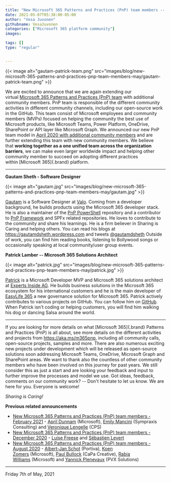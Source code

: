```yaml
---
title: "New Microsoft 365 Patterns and Practices (PnP) team members -- May 20215"
date: 2021-05-07T05:38:00-05:00
author: "Vesa Juvonen"
githubname: VesaJuvonen
categories: ["Microsoft 365 platform community"]
images:

tags: []
type: "regular"


---
```


{{< image alt="gautam-patrick-team.png" src="images/blog/new-microsoft-365-patterns-and-practices-pnp-team-members-may/gautam-patrick-team.png" >}}

We are excited to announce that we are again extending our
virtual [Microsoft 365 Patterns and Practices (PnP)
team](https://aka.ms/m365pnp) with additional community members. PnP
team is responsible of the different community activities in different
community channels, including our open-source work in the GitHub. This
team consist of Microsoft employees and community members (MVPs) focused
on helping the community the best use of Microsoft products, like
Microsoft Teams, Power Platform, OneDrive, SharePoint or API layer like
Microsoft Graph.
We announced our new PnP team model in [April 2020 with additional
community
members](https://developer.microsoft.com/en-us/microsoft-365/blogs/new-microsoft-365-patterns-and-practices-pnp-team-model-with-new-community-leads/) and
are further extending this team with new community members. We believe
that **working together as a one unified team across the organization
barriers**, we can make even larger worldwide impact and helping other
community member to succeed on adopting different practices
within [Microsoft 365]{.brand} platform.



------------------------------------------------------------------------

**Gautam Sheth - Software Designer**

{{< image alt="gautam.jpg" src="images/blog/new-microsoft-365-patterns-and-practices-pnp-team-members-may/gautam.jpg" >}}

[Gautam](https://github.com/gautamdsheth) is a Software Designer at
[Valo](https://www.valointranet.com). Coming from a developer
background, he builds products using the Microsoft 365 developer stack.
He is also a maintainer of the [PnP
PowerShell](https://pnp.github.io/powershell/) repository and a
contributor to [PnP Framework](https://pnp.github.io/pnpcore/) and SPFx
related repositories. He loves to contribute to the community and share
his learnings. He is a firm believer in Sharing is Caring and helping
others.
You can read his blogs at <https://gautamdsheth.wordpress.com> and
tweets [\@gautamdsheth](https://twitter.com/gautamdsheth)
Outside of work, you can find him reading books, listening to Bollywood
songs or occasionally speaking at local community/user group events.

**Patrick Lamber -- Microsoft 365 Solutions Architect**


{{< image alt="patrick.jpg" src="images/blog/new-microsoft-365-patterns-and-practices-pnp-team-members-may/patrick.jpg" >}}

[Patrick](https://github.com/plamber) is a Microsoft Developer MVP and
Microsoft 365 solutions architect at [Experts Inside
AG](https://www.expertsinside.com/). He builds business solutions in the
Microsoft 365 ecosystem for his international customers and he is the
main developer of [EasyLife 365](https://www.easylife365.cloud) a new
governance solution for Microsoft 365.
Patrick actively contributes to various projects on GitHub. You can
follow him on [GitHub](https://github.com/plamber).
When Patrick isn't coding or helping customers, you will find him
walking his dog or dancing Salsa around the world.


-----------------------------------------------------------------------

If you are looking for more details on what [Microsoft
365]{.brand} Patterns and Practices (PnP) is all about, see more details
on the different activities and projects from <https://aka.ms/m365pnp>,
including all community calls, open-source projects, samples and more.
There are also numerous exciting new projects under development which
will be released as open-source solutions soon addressing Microsoft
Teams, OneDrive, Microsoft Graph and SharePoint areas. We want to thank
also the countless of other community members who have been involved on
this journey for past years. We still consider this as just a start and
are looking your feedback and input to further improve the processes and
model we use.
Got ideas, feedback, comments on our community work? -- Don't hesitate
to let us know. We are here for you. Everyone is welcome!

*Sharing is Caring!*

**Previous related announcements**

-   [New Microsoft 365 Patterns and Practices (PnP) team members -
    February
    2021](https://developer.microsoft.com/en-us/microsoft-365/blogs/new-microsoft-365-patterns-and-practices-pnp-team-members-february-2021/)
    - [April
    Dunnam](https://www.twitter.com/aprildunnam "https://www.twitter.com/aprildunnam") (Microsoft),
    [Emily Mancini](https://twitter.com/EEMancini) (Sympraxis
    Consulting) and [Veronique
    Lengelle](https://twitter.com/veronicageek) (CPS)
-   [New Microsoft 365 Patterns and Practices (PnP) team members -
    December
    2020](https://developer.microsoft.com/en-us/microsoft-365/blogs/new-microsoft-365-patterns-and-practices-pnp-team-members-2/) - [Luise
    Freese](https://twitter.com/LuiseFreese) and [Sébastien
    Levert](https://twitter.com/sebastienlevert/) 
-   [New Microsoft 365 Patterns and Practices (PnP) team members -
    August
    2020](https://developer.microsoft.com/en-us/microsoft-365/blogs/new-microsoft-365-patterns-and-practices-pnp-team-members/) -
    [Albert-Jan Schot](https://twitter.com/appieschot) (Portiva), [Koen
    Zomers](https://twitter.com/koenzomers) (Microsoft), [Paul
    Bullock](https://twitter.com/pkbullock) (CaPa Creative), [Rabia
    Williams](https://twitter.com/williamsrabia) (Microsoft)
    and [Yannick Plenevaux](https://twitter.com/yp_code) (PVX Solutions)
-----------------------------------------------------------------------

Friday 7th of May, 2021
